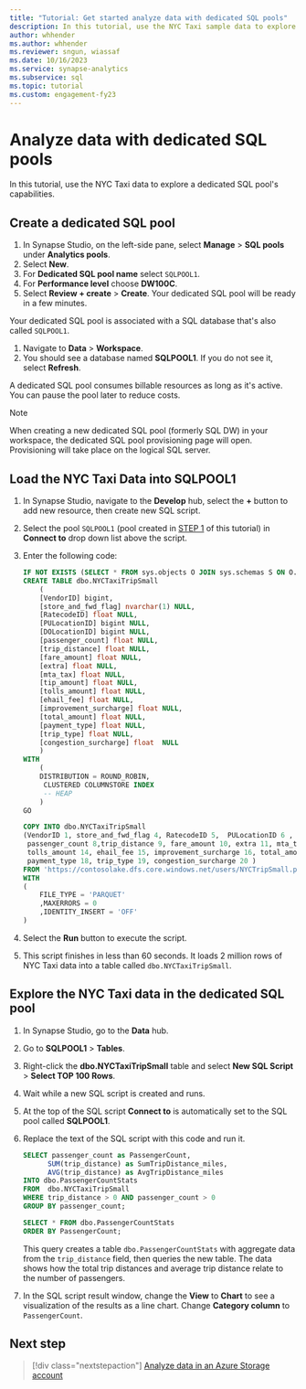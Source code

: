 ```yaml
---
title: "Tutorial: Get started analyze data with dedicated SQL pools"
description: In this tutorial, use the NYC Taxi sample data to explore SQL pool's analytic capabilities.
author: whhender
ms.author: whhender
ms.reviewer: sngun, wiassaf
ms.date: 10/16/2023
ms.service: synapse-analytics
ms.subservice: sql
ms.topic: tutorial
ms.custom: engagement-fy23
---
```


# Analyze data with dedicated SQL pools

In this tutorial, use the NYC Taxi data to explore a dedicated SQL pool's capabilities.

## Create a dedicated SQL pool

1. In Synapse Studio, on the left-side pane, select **Manage** > **SQL pools** under **Analytics pools**.
1. Select **New**.
1. For **Dedicated SQL pool name** select `SQLPOOL1`.
1. For **Performance level** choose **DW100C**.
1. Select **Review + create** > **Create**. Your dedicated SQL pool will be ready in a few minutes. 

Your dedicated SQL pool is associated with a SQL database that's also called `SQLPOOL1`.

1. Navigate to **Data** > **Workspace**.
1. You should see a database named **SQLPOOL1**. If you do not see it, select **Refresh**.

A dedicated SQL pool consumes billable resources as long as it's active. You can pause the pool later to reduce costs.

> [!NOTE] 
> When creating a new dedicated SQL pool (formerly SQL DW) in your workspace, the dedicated SQL pool provisioning page will open. Provisioning will take place on the logical SQL server.

## Load the NYC Taxi Data into SQLPOOL1

1. In Synapse Studio, navigate to the **Develop** hub, select the **+** button to add new resource, then create new SQL script.
1. Select the pool `SQLPOOL1` (pool created in [STEP 1](./get-started-create-workspace.md) of this tutorial) in **Connect to** drop down list above the script.
1. Enter the following code:

    ```sql
    IF NOT EXISTS (SELECT * FROM sys.objects O JOIN sys.schemas S ON O.schema_id = S.schema_id WHERE O.NAME = 'NYCTaxiTripSmall' AND O.TYPE = 'U' AND S.NAME = 'dbo')
    CREATE TABLE dbo.NYCTaxiTripSmall
        (
        [VendorID] bigint, 
        [store_and_fwd_flag] nvarchar(1) NULL, 
        [RatecodeID] float NULL, 
        [PULocationID] bigint NULL,  
        [DOLocationID] bigint NULL, 
        [passenger_count] float NULL, 
        [trip_distance] float NULL, 
        [fare_amount] float NULL, 
        [extra] float NULL, 
        [mta_tax] float NULL, 
        [tip_amount] float NULL, 
        [tolls_amount] float NULL, 
        [ehail_fee] float NULL, 
        [improvement_surcharge] float NULL, 
        [total_amount] float NULL, 
        [payment_type] float NULL, 
        [trip_type] float NULL, 
        [congestion_surcharge] float  NULL
        )
    WITH
        (
        DISTRIBUTION = ROUND_ROBIN,
         CLUSTERED COLUMNSTORE INDEX
         -- HEAP
        )
    GO

    COPY INTO dbo.NYCTaxiTripSmall
    (VendorID 1, store_and_fwd_flag 4, RatecodeID 5,  PULocationID 6 , DOLocationID 7,  
     passenger_count 8,trip_distance 9, fare_amount 10, extra 11, mta_tax 12, tip_amount 13, 
     tolls_amount 14, ehail_fee 15, improvement_surcharge 16, total_amount 17, 
     payment_type 18, trip_type 19, congestion_surcharge 20 )
    FROM 'https://contosolake.dfs.core.windows.net/users/NYCTripSmall.parquet'
    WITH
    (
        FILE_TYPE = 'PARQUET'
        ,MAXERRORS = 0
        ,IDENTITY_INSERT = 'OFF'
    )
    ```
1. Select the **Run** button to execute the script.
1. This script finishes in less than 60 seconds. It loads 2 million rows of NYC Taxi data into a table called `dbo.NYCTaxiTripSmall`.

## Explore the NYC Taxi data in the dedicated SQL pool

1. In Synapse Studio, go to the **Data** hub.
1. Go to **SQLPOOL1** > **Tables**. 
1. Right-click the **dbo.NYCTaxiTripSmall** table and select **New SQL Script** > **Select TOP 100 Rows**.
1. Wait while a new SQL script is created and runs.
1. At the top of the SQL script **Connect to** is automatically set to the SQL pool called **SQLPOOL1**.
1. Replace the text of the SQL script with this code and run it.

    ```sql
    SELECT passenger_count as PassengerCount,
          SUM(trip_distance) as SumTripDistance_miles,
          AVG(trip_distance) as AvgTripDistance_miles
    INTO dbo.PassengerCountStats
    FROM  dbo.NYCTaxiTripSmall
    WHERE trip_distance > 0 AND passenger_count > 0
    GROUP BY passenger_count;

    SELECT * FROM dbo.PassengerCountStats
    ORDER BY PassengerCount;
    ```

    This query creates a table `dbo.PassengerCountStats` with aggregate data from the `trip_distance` field, then queries the new table. The data shows how the total trip distances and average trip distance relate to the number of passengers.
1. In the SQL script result window, change the **View** to **Chart** to see a visualization of the results as a line chart. Change **Category column** to `PassengerCount`.
    
## Next step

> [!div class="nextstepaction"]
> [Analyze data in an Azure Storage account](get-started-analyze-storage.md)
